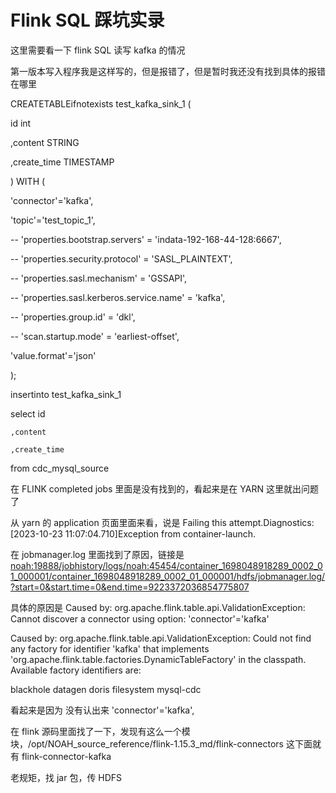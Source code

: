 # Flink SQL 踩坑实录

这里需要看一下 flink SQL 读写 kafka 的情况

第一版本写入程序我是这样写的，但是报错了，但是暂时我还没有找到具体的报错在哪里

CREATETABLEifnotexists test_kafka_sink_1 (

  id int

  ,content STRING

  ,create_time TIMESTAMP

) WITH (

  'connector'='kafka',

  'topic'='test_topic_1',

  -- 'properties.bootstrap.servers' = 'indata-192-168-44-128:6667',

  -- 'properties.security.protocol' = 'SASL_PLAINTEXT',

  -- 'properties.sasl.mechanism' = 'GSSAPI',

  -- 'properties.sasl.kerberos.service.name' = 'kafka',

  -- 'properties.group.id' = 'dkl',

  -- 'scan.startup.mode' = 'earliest-offset',

  'value.format'='json'

);

insertinto test_kafka_sink_1

select id

    ,content

    ,create_time

  from cdc_mysql_source

在 FLINK completed jobs 里面是没有找到的，看起来是在 YARN 这里就出问题了

从 yarn 的 application 页面里面来看，说是 Failing this attempt.Diagnostics: [2023-10-23 11:07:04.710]Exception from container-launch.

在 jobmanager.log 里面找到了原因，链接是 [noah:19888/jobhistory/logs/noah:45454/container_1698048918289_0002_01_000001/container_1698048918289_0002_01_000001/hdfs/jobmanager.log/?start=0&amp;start.time=0&amp;end.time=9223372036854775807](http://noah:19888/jobhistory/logs/noah:45454/container_1698048918289_0002_01_000001/container_1698048918289_0002_01_000001/hdfs/jobmanager.log/?start=0&start.time=0&end.time=9223372036854775807)

具体的原因是 Caused by: org.apache.flink.table.api.ValidationException: Cannot discover a connector using option: 'connector'='kafka'

Caused by: org.apache.flink.table.api.ValidationException: Could not find any factory for identifier 'kafka' that implements 'org.apache.flink.table.factories.DynamicTableFactory' in the classpath.
Available factory identifiers are:

blackhole
datagen
doris
filesystem
mysql-cdc

看起来是因为 没有认出来 'connector'='kafka',

在 flink 源码里面找了一下，发现有这么一个模块，/opt/NOAH_source_reference/flink-1.15.3_md/flink-connectors 这下面就有 flink-connector-kafka

老规矩，找 jar 包，传 HDFS
